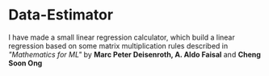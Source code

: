 # Data-Estimator
I have made a small linear regression calculator, which build
a linear regression based on some matrix multiplication rules described in
*"Mathematics for ML"* by **Marc Peter Deisenroth, A. Aldo Faisal** and **Cheng Soon Ong**

